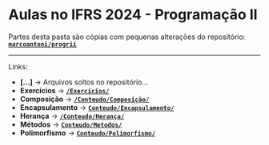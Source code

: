 # Aulas no IFRS 2024 - Programação II

Partes desta pasta são cópias com pequenas alterações do repositório: [**`marcoantoni/progrii`**](https://github.com/marcoantoni/progrii)

---
Links:
*   **[...]** -> Arquivos soltos no repositório...
*   **Exercícios** -> [**`/Exercicios/`**](Exercícios/)
*   **Composição** -> [**`/Conteudo/Composição/`**](Conteudos/Composição/)
*   **Encapsulamento** -> [**`Conteudo/Encapsulamento/`**](Conteudos/Encapsulamento/)
*   **Herança** -> [**`/Conteudo/Herança/`**](Conteudos/Herança/)
*   **Métodos** -> [**`Conteudo/Metodos/`**](Conteudos/Metodos/)
*   **Polimorfismo** -> [**`Conteudo/Polimorfismo/`**](Conteudos/Polimorfismo/)